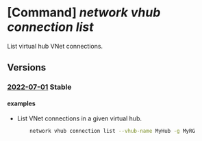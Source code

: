 # [Command] _network vhub connection list_

List virtual hub VNet connections.

## Versions

### [2022-07-01](/Resources/mgmt-plane/L3N1YnNjcmlwdGlvbnMve30vcmVzb3VyY2Vncm91cHMve30vcHJvdmlkZXJzL21pY3Jvc29mdC5uZXR3b3JrL3ZpcnR1YWxodWJzL3t9L2h1YnZpcnR1YWxuZXR3b3JrY29ubmVjdGlvbnM=/2022-07-01.xml) **Stable**

<!-- mgmt-plane /subscriptions/{}/resourcegroups/{}/providers/microsoft.network/virtualhubs/{}/hubvirtualnetworkconnections 2022-07-01 -->

#### examples

- List VNet connections in a given virtual hub.
    ```bash
        network vhub connection list --vhub-name MyHub -g MyRG
    ```
